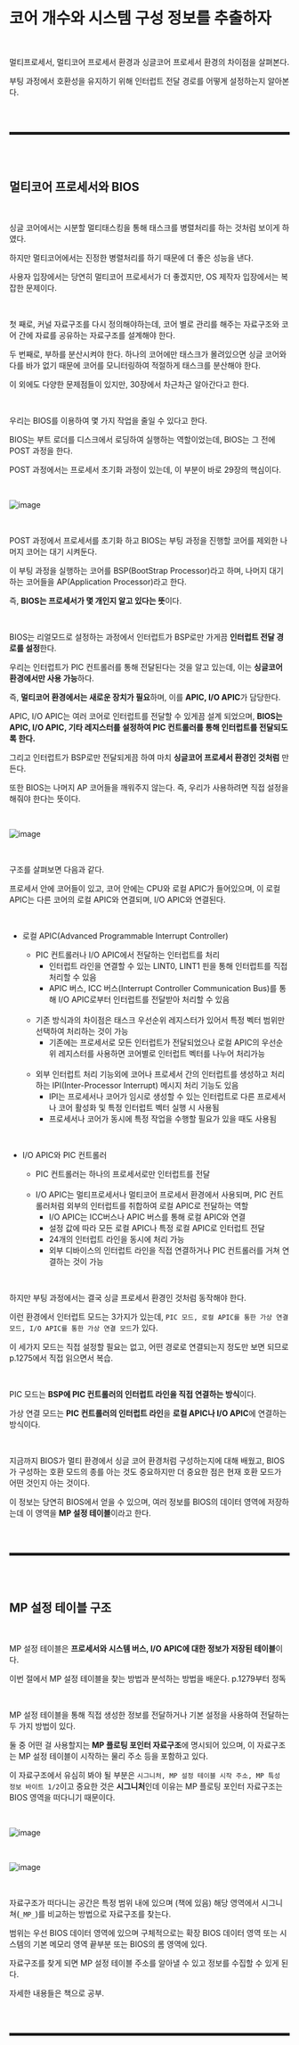 # 코어 개수와 시스템 구성 정보를 추출하자

<br>

멀티프로세서, 멀티코어 프로세서 환경과 싱글코어 프로세서 환경의 차이점을 살펴본다.

부팅 과정에서 호환성을 유지하기 위해 인터럽트 전달 경로를 어떻게 설정하는지 알아본다.

<br><br>
<hr style="border: 2px solid;">
<br><br>

## 멀티코어 프로세서와 BIOS

<br>

싱글 코어에서는 시분할 멀티태스킹을 통해 태스크를 병렬처리를 하는 것처럼 보이게 하였다.

하지만 멀티코어에서는 진정한 병렬처리를 하기 때문에 더 좋은 성능을 낸다.

사용자 입장에서는 당연히 멀티코어 프로세서가 더 좋겠지만, OS 제작자 입장에서는 복잡한 문제이다.

<br>

첫 째로, 커널 자료구조를 다시 정의해야하는데, 코어 별로 관리를 해주는 자료구조와 코어 간에 자료를 공유하는 자료구조를 설계해야 한다.

두 번째로, 부하를 분산시켜야 한다. 하나의 코어에만 태스크가 몰려있으면 싱글 코어와 다를 바가 없기 때문에 코어를 모니터링하여 적절하게 태스크를 분산해야 한다.

이 외에도 다양한 문제점들이 있지만, 30장에서 차근차근 알아간다고 한다.

<br>

우리는 BIOS를 이용하여 몇 가지 작업을 줄일 수 있다고 한다.

BIOS는 부트 로더를 디스크에서 로딩하여 실행하는 역할이었는데, BIOS는 그 전에 POST 과정을 한다.

POST 과정에서는 프로세서 초기화 과정이 있는데, 이 부분이 바로 29장의 핵심이다.

<br>

![image](https://user-images.githubusercontent.com/52172169/205571235-71a7f631-c678-4987-a0cc-6c5b817e0dcb.png)

<br>

POST 과정에서 프로세서를 초기화 하고 BIOS는 부팅 과정을 진행할 코어를 제외한 나머지 코어는 대기 시켜둔다.

이 부팅 과정을 실행하는 코어를 BSP(BootStrap Processor)라고 하며, 나머지 대기하는 코어들을 AP(Application Processor)라고 한다.

즉, **BIOS는 프로세서가 몇 개인지 알고 있다는 뜻**이다.

<br>

BIOS는 리얼모드로 설정하는 과정에서 인터럽트가 BSP로만 가게끔 **인터럽트 전달 경로를 설정**한다.

우리는 인터럽트가 PIC 컨트롤러를 통해 전달된다는 것을 알고 있는데, 이는 **싱글코어 환경에서만 사용 가능**하다.

즉, **멀티코어 환경에서는 새로운 장치가 필요**하며, 이를 **APIC, I/O APIC**가 담당한다.

APIC, I/O APIC는 여러 코어로 인터럽트를 전달할 수 있게끔 설계 되었으며, **BIOS는 APIC, I/O APIC, 기타 레지스터를 설정하여 PIC 컨트롤러를 통해 인터럽트를 전달되도록 한다.**

그리고 인터럽트가 BSP로만 전달되게끔 하여 마치 **싱글코어 프로세서 환경인 것처럼** 만든다.

또한 BIOS는 나머지 AP 코어들을 깨워주지 않는다. 즉, 우리가 사용하려면 직접 설정을 해줘야 한다는 뜻이다.

<br>

![image](https://user-images.githubusercontent.com/52172169/205576431-f452dd87-0606-4702-878a-b07a94cf28a6.png)

<br>

구조를 살펴보면 다음과 같다.

프로세서 안에 코어들이 있고, 코어 안에는 CPU와 로컬 APIC가 들어있으며, 이 로컬 APIC는 다른 코어의 로컬 APIC와 연결되며, I/O APIC와 연결된다.

<br>

+ 로컬 APIC(Advanced Programmable Interrupt Controller)
  + PIC 컨트롤러나 I/O APIC에서 전달하는 인터럽트를 처리
    + 인터럽트 라인을 연결할 수 있는 LINT0, LINT1 핀을 통해 인터럽트를 직접 처리할 수 있음 
    + APIC 버스, ICC 버스(Interrupt Controller Communication Bus)를 통해 I/O APIC로부터 인터럽트를 전달받아 처리할 수 있음
  
  <br>
  
  + 기존 방식과의 차이점은 태스크 우선순위 레지스터가 있어서 특정 벡터 범위만 선택하여 처리하는 것이 가능
    + 기존에는 프로세서로 모든 인터럽트가 전달되었으나 로컬 APIC의 우선순위 레지스터를 사용하면 코어별로 인터럽트 벡터를 나누어 처리가능
  
  <br>
  
  + 외부 인터럽트 처리 기능외에 코어나 프로세서 간의 인터럽트를 생성하고 처리하는 IPI(Inter-Processor Interrupt) 메시지 처리 기능도 있음
    + IPI는 프로세서나 코어가 임시로 생성할 수 있는 인터럽트로 다른 프로세서나 코어 활성화 및 특정 인터럽트 벡터 실행 시 사용됨
    + 프로세서나 코어가 동시에 특정 작업을 수행할 필요가 있을 때도 사용됨   

<br>

+ I/O APIC와 PIC 컨트롤러
  + PIC 컨트롤러는 하나의 프로세서로만 인터럽트를 전달
  
  <br>
  
  + I/O APIC는 멀티프로세서나 멀티코어 프로세서 환경에서 사용되며, PIC 컨트롤러처럼 외부의 인터럽트를 취합하여 로컬 APIC로 전달하는 역할
    + I/O APIC는 ICC버스나 APIC 버스를 통해 로컬 APIC와 연결
    + 설정 값에 따라 모든 로컬 APIC나 특정 로컬 APIC로 인터럽트 전달
    + 24개의 인터럽트 라인을 동시에 처리 가능
    + 외부 디바이스의 인터럽트 라인을 직접 연결하거나 PIC 컨트롤러를 거쳐 연결하는 것이 가능

<br>

하지만 부팅 과정에서는 결국 싱글 프로세서 환경인 것처럼 동작해야 한다.

이런 환경에서 인터럽트 모드는 3가지가 있는데, ```PIC 모드, 로컬 APIC를 통한 가상 연결 모드, I/O APIC를 통한 가상 연결 모드```가 있다.

이 세가지 모드는 직접 설정할 필요는 없고, 어떤 경로로 연결되는지 정도만 보면 되므로 p.1275에서 직접 읽으면서 복습.

<br>

PIC 모드는 **BSP에 PIC 컨트롤러의 인터럽트 라인을 직접 연결하는 방식**이다.

가상 연결 모드는 **PIC 컨트롤러의 인터럽트 라인**을 **로컬 APIC나 I/O APIC**에 연결하는 방식이다.

<br>

지금까지 BIOS가 멀티 환경에서 싱글 코어 환경처럼 구성하는지에 대해 배웠고, BIOS가 구성하는 호환 모드의 종를 아는 것도 중요하지만 더 중요한 점은 현재 호환 모드가 어떤 것인지 아는 것이다.
 
이 정보는 당연히 BIOS에서 얻을 수 있으며, 여러 정보를 BIOS의 데이터 영역에 저장하는데 이 영역을 **MP 설정 테이블**이라고 한다. 

<br><br>
<hr style="border: 2px solid;">
<br><br>

## MP 설정 테이블 구조

<br>

MP 설정 테이블은 **프로세서와 시스템 버스, I/O APIC에 대한 정보가 저장된 테이블**이다.

이번 절에서 MP 설정 테이블을 찾는 방법과 분석하는 방법을 배운다. p.1279부터 정독

<br>

MP 설정 테이블을 통해 직접 생성한 정보를 전달하거나 기본 설정을 사용하여 전달하는 두 가지 방법이 있다.

둘 중 어떤 걸 사용할지는 **MP 플로팅 포인터 자료구조**에 명시되어 있으며, 이 자료구조는 MP 설정 테이블이 시작하는 물리 주소 등을 포함하고 있다.

이 자료구조에서 유심히 봐야 될 부분은 ```시그니처, MP 설정 테이블 시작 주소, MP 특성 정보 바이트 1/2```이고 중요한 것은 **시그니처**인데 이유는 MP 플로팅 포인터 자료구조는 BIOS 영역을 떠다니기 때문이다.

<br>

![image](https://user-images.githubusercontent.com/52172169/205593671-37c1d39f-3e18-4c5c-bb0e-6b467f38d32b.png)

<br>

![image](https://user-images.githubusercontent.com/52172169/205593696-87b27862-1549-45f1-ac12-43b394649513.png)

<br>

자료구조가 떠다니는 공간은 특정 범위 내에 있으며 (책에 있음) 해당 영역에서 시그니쳐(```_MP_```)를 비교하는 방법으로 자료구조를 찾는다.

범위는 우선 BIOS 데이터 영역에 있으며 구체적으로는 확장 BIOS 데이터 영역 또는 시스템의 기본 메모리 영역 끝부분 또는 BIOS의 롬 영역에 있다.

자료구조를 찾게 되면 MP 설정 테이블 주소를 알아낼 수 있고 정보를 수집할 수 있게 된다.

자세한 내용들은 책으로 공부.

<br><br>
<hr style="border: 2px solid;">
<br><br>
